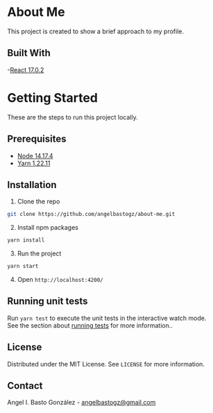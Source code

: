 # About Me

This project is created to show a brief approach to my profile. 

## Built With

-[React 17.0.2](https://es.reactjs.org/)

# Getting Started

These are the steps to run this project locally.

## Prerequisites

- [Node 14.17.4](https://nodejs.org/en/)
- [Yarn 1.22.11](https://yarnpkg.com/)

## Installation
1. Clone the repo
```sh
git clone https://github.com/angelbastogz/about-me.git
```
2. Install npm packages
```sh
yarn install
```
3. Run the project
```sh
yarn start
```
4. Open `http://localhost:4200/`

## Running unit tests

Run `yarn test` to execute the unit tests in the interactive watch mode.\
See the section about [running tests](https://facebook.github.io/create-react-app/docs/running-tests) for more information..

## License

Distributed under the MIT License. See `LICENSE` for more information.

## Contact
Angel I. Basto González - angelbastogz@gmail.com
